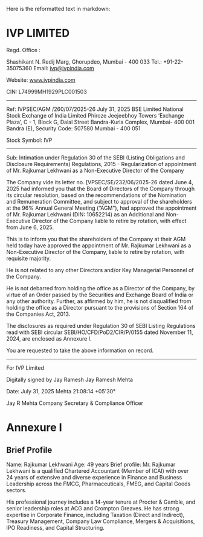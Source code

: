 Here is the reformatted text in markdown:

# IVP LIMITED

Regd. Office :

Shashikant N. Redij Marg,
Ghorupdeo, Mumbai - 400 033
Tel.: +91-22-35075360
Email: ivp@ivpindia.com

Website: www.ivpindia.com

CIN: L74999MH1929PLC001503

---

Ref: IVPSEC/AGM /260/07/2025-26 July 31, 2025
BSE Limited National Stock Exchange of India Limited
Phiroze Jeejeebhoy Towers ‘Exchange Plaza’, C - 1, Block G,
Dalal Street Bandra-Kurla Complex,
Mumbai- 400 001 Bandra (E),
Security Code: 507580 Mumbai - 400 051

Stock Symbol: IVP

---

Sub: Intimation under Regulation 30 of the SEBI (Listing Obligations and Disclosure Requirements) Regulations, 2015 - Regularization of appointment of Mr. Rajkumar Lekhwani as a Non-Executive Director of the Company

The Company vide its letter no. [VPSEC/SE/232/06/2025-26 dated June 4, 2025 had informed you that the Board of Directors of the Company through its circular resolution, based on the recommendations of the Nomination and Remuneration Committee, and subject to approval of the shareholders at the 96% Annual General Meeting (“AGM”), had approved the appointment of Mr. Rajkumar Lekhwani (DIN: 10652214) as an Additional and Non-Executive Director of the Company liable to retire by rotation, with effect from June 6, 2025.

This is to inform you that the shareholders of the Company at their AGM held today have approved the appointment of Mr. Rajkumar Lekhwani as a Non-Executive Director of the Company, liable to retire by rotation, with requisite majority.

He is not related to any other Directors and/or Key Managerial Personnel of the Company.

He is not debarred from holding the office as a Director of the Company, by virtue of an Order passed by the Securities and Exchange Board of India or any other authority. Further, as affirmed by him, he is not disqualified from holding the office as a Director pursuant to the provisions of Section 164 of the Companies Act, 2013.

The disclosures as required under Regulation 30 of SEBI Listing Regulations read with SEBI circular SEBI/HO/CFD/PoD2/CIR/P/0155 dated November 11, 2024, are enclosed as Annexure I.

You are requested to take the above information on record.

---

For IVP Limited

Digitally signed by
Jay Ramesh Jay Ramesh Mehta

Date: July 31, 2025
Mehta 21:08:14 +05'30°

Jay R Mehta
Company Secretary & Compliance Officer

# Annexure I
## Brief Profile

Name: Rajkumar Lekhwani
Age: 49 years
Brief profile: Mr. Rajkumar Lekhwani is a qualified Chartered Accountant (Member of ICAI) with over 24 years of extensive and diverse experience in Finance and Business Leadership across the FMCG, Pharmaceuticals, FMEG, and Capital Goods sectors.

His professional journey includes a 14-year tenure at Procter & Gamble, and senior leadership roles at ACG and Crompton Greaves. He has strong expertise in Corporate Finance, including Taxation (Direct and Indirect), Treasury Management, Company Law Compliance, Mergers & Acquisitions, IPO Readiness, and Capital Structuring.